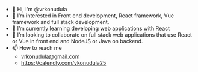 - 👋 Hi, I’m @vrkonudula
- 👀 I’m interested in Front end development, React framework, Vue framework and full stack development.
- 🌱 I’m currently learning developing web applications with React
- 💞️ I’m looking to collaborate on full stack web applications that use React or Vue in front end and NodeJS or Java on backend.
- 📫 How to reach me
     - vrkonudula@gmail.com
     - https://calendly.com/vkonudula25

<!---
vrkonudula/vrkonudula is a ✨ special ✨ repository because its `README.md` (this file) appears on your GitHub profile.
You can click the Preview link to take a look at your changes.
--->
